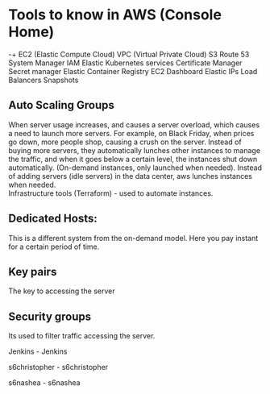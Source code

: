 # Tools to know in AWS (Console Home) 

-+ EC2 (Elastic Compute Cloud)
VPC (Virtual Private Cloud)
S3
Route 53
System Manager
IAM
Elastic Kubernetes services
Certificate Manager
Secret manager
Elastic Container Registry
EC2 Dashboard
Elastic IPs
Load Balancers
Snapshots

## Auto Scaling Groups 
When server usage increases, and causes a server overload, which causes a need to launch more servers.
For example, on Black Friday, when prices go down, more people shop, causing a crush on the server. Instead of buying more servers, they automatically lunches other instances to manage the traffic, and when it goes below a certain level, the instances shut down automatically. (On-demand instances, only launched when needed).  Instead of adding servers (idle servers) in the data center, aws lunches instances when needed.  
Infrastructure tools (Terraform) - used to automate instances. 

## Dedicated Hosts:
This is a different system from the on-demand model. Here you pay instant for a certain period of time. 

## Key pairs
The key to accessing the server

## Security groups
Its used to filter traffic accessing the server. 

Jenkins - Jenkins

s6christopher - s6christopher

s6nashea - s6nashea
